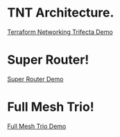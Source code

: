 # TNT Architecture.
[Terraform Networking Trifecta Demo](https://github.com/JudeQuintana/terraform-main/tree/main/networking_trifecta_demo)

# Super Router!
[Super Router Demo](https://github.com/JudeQuintana/terraform-main/tree/main/super_router_demo)

# Full Mesh Trio!
[Full Mesh Trio Demo](https://github.com/JudeQuintana/terraform-main/tree/main/full_mesh_trio_demo)

